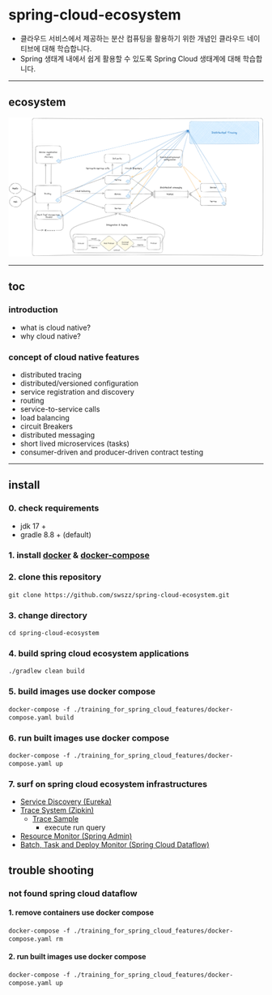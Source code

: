 # spring-cloud-ecosystem

- 클라우드 서비스에서 제공하는 분산 컴퓨팅을 활용하기 위한 개념인 클라우드 네이티브에 대해 학습합니다.
- Spring 생태계 내에서 쉽게 활용할 수 있도록 Spring Cloud 생태계에 대해 학습합니다.

---

## ecosystem

![spring-cloud-ecosystem](./resources/images/spring-cloud-ecosystem.png)

---

## toc

### introduction

- what is cloud native?
- why cloud native?

### concept of cloud native features

- distributed tracing
- distributed/versioned configuration
- service registration and discovery
- routing
- service-to-service calls
- load balancing
- circuit Breakers
- distributed messaging
- short lived microservices (tasks)
- consumer-driven and producer-driven contract testing

---

## install

### 0. check requirements

- jdk 17 +
- gradle 8.8 + (default)

### 1. install [docker](https://docs.docker.com/engine/install/) & [docker-compose](https://docs.docker.com/compose/install/)

### 2. clone this repository

```shell
git clone https://github.com/swszz/spring-cloud-ecosystem.git
```

### 3. change directory

```shell
cd spring-cloud-ecosystem
```

### 4. build spring cloud ecosystem applications

```shell
./gradlew clean build
```

### 5. build images use docker compose

```shell
docker-compose -f ./training_for_spring_cloud_features/docker-compose.yaml build
```

### 6. run built images use docker compose

```shell
docker-compose -f ./training_for_spring_cloud_features/docker-compose.yaml up
```

### 7. surf on spring cloud ecosystem infrastructures

- [Service Discovery (Eureka)](http://localhost:8761)
- [Trace System (Zipkin)](http://localhost:9411/zipkin)
    - [Trace Sample](http://localhost:9411/zipkin/?serviceName=automation-order)
        - execute run query
- [Resource Monitor (Spring Admin)](http://localhost:9090)
- [Batch, Task and Deploy Monitor (Spring Cloud Dataflow)](http://localhost:9393/dashboard)

## trouble shooting

### not found spring cloud dataflow

#### 1. remove containers use docker compose

```shell
docker-compose -f ./training_for_spring_cloud_features/docker-compose.yaml rm
```

#### 2. run built images use docker compose

```shell
docker-compose -f ./training_for_spring_cloud_features/docker-compose.yaml up
```